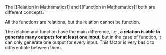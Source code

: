 The [[Relation in Mathematics]] and [[Function in Mathematics]] both are different concepts. 

All the functions are relations, but the relation cannot be function.

The relation and function have the main difference, i.e., **a relation is able to generate many outputs for at least one input**, but in the case of function, it can only generate one output for every input. This factor is very basic to differentiate between them.
